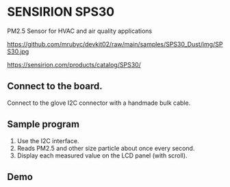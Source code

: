 # SENSIRION SPS30

PM2.5 Sensor for HVAC and air quality applications

https://github.com/mrubyc/devkit02/raw/main/samples/SPS30_Dust/img/SPS30.jpg

https://sensirion.com/products/catalog/SPS30/


## Connect to the board.

Connect to the glove I2C connector with a handmade bulk cable.


## Sample program

1. Use the I2C interface.
2. Reads PM2.5 and other size particle about once every second.
3. Display each measured value on the LCD panel (with scroll).

## Demo
